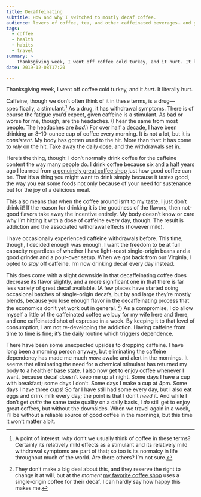 ```yaml
---
title: Decaffeinating
subtitle: How and why I switched to mostly decaf coffee.
audience: lovers of coffee, tea, and other caffeinated beverages… and good health.
tags:
  - coffee
  - health
  - habits
  - travel
summary: >
    Thanksgiving week, I went off coffee cold turkey, and it hurt. It literally hurt. Caffeine is a drug, and it has withdrawal symptoms. So I cut it out entirely—but I’m still drinking coffee
date: 2019-12-08T17:20

---
```


Thanksgiving week, I went off coffee cold turkey, and it *hurt*. It literally hurt.

Caffeine, though we don’t often think of it in these terms, is a drug—specifically, a stimulant.[^why] As a drug, it has withdrawal symptoms. There is of course the fatigue you’d expect, given caffeine is a stimulant. As bad or worse for me, though, are the headaches. (I hear the same from most people. The headaches are *bad*.) For over half a decade, I have been drinking an 8–10-ounce cup of coffee every morning. It is not a lot, but it is *consistent*. My body has gotten used to the hit. More than that: it has come to *rely* on the hit. Take away the daily dose, and the withdrawals set in.

Here’s the thing, though: I don’t normally drink coffee for the caffeine content the way many people do. I drink coffee because six and a half years ago I learned from [a genuinely great coffee shop][jubala] just how good coffee can be. That it’s a thing you might want to drink simply because it tastes good, the way you eat some foods not only because of your need for sustenance but for the joy of a delicious meal.

This also means that when the coffee around isn’t to my taste, I just don’t drink it! If the reason for drinking it is the goodness of the flavors, then not-good flavors take away the incentive entirely. My body doesn’t know or care why I’m hitting it with a dose of caffeine every day, though. The result is addiction and the associated withdrawal effects (however mild).

I have occasionally experienced caffeine withdrawals before. This time, though, I decided enough was enough. I want the freedom to be at full capacity regardless of whether I have light-roast single-origin beans and a good grinder and a pour-over setup. When we got back from our Virginia, I opted to *stay* off caffeine. I’m now drinking decaf every day instead.

This does come with a slight downside in that decaffeinating coffee does decrease its flavor slightly, and a more significant one in that there is far less variety of great decaf available. (A few places have started doing occasional batches of single-origin decafs, but by and large they’re mostly blends, because you lose enough flavor in the decaffeinating process that the economics don’t yet work out in general. [^shh]) As a compromise, I do allow myself a little of the caffeinated coffee we buy for my wife here and there, and one caffeinated shot of espresso in a week. By keeping it to that level of consumption, I am not re-developing the addiction. Having caffeine from time to time is fine; it’s the daily routine which triggers dependence.

There have been some unexpected upsides to dropping caffeine. I have long been a morning person anyway, but eliminating the caffeine dependency has made me much *more* awake and alert in the mornings. It seems that eliminating the need for a chemical stimulant has returned my body to a healthier base state. I also now get to enjoy coffee whenever I want, because decaf doesn’t keep me up at night. Some days I have a cup with breakfast; some days I don’t. Some days I make a cup at 4pm. Some days I have three cups! So far I have still had some every day, but I also eat eggs and drink milk every day; the point is that I don’t *need* it. And while I don’t get *quite* the same taste quality on a daily basis, I *do* still get to enjoy great coffees, but without the downsides. When we travel again in a week, I’ll be without a reliable source of good coffee in the mornings, but this time it won’t matter a bit.

[jubala]: http://www.jubalacoffee.com

[^why]: A point of interest: *why* don’t we usually think of coffee in these terms? Certainly its relatively mild effects as a stimulant and its relatively mild withdrawal symptoms are part of that; so too is its normalcy in life throughout much of the world. Are there others? I’m not sure.

[^shh]: They don’t make a big deal about this, and they reserve the right to change it at will, but at the *moment* [my favorite coffee shop][loyal] uses a single-origin coffee for their decaf. I can hardly say how happy this makes me.

[loyal]: https://loyalcoffee.co